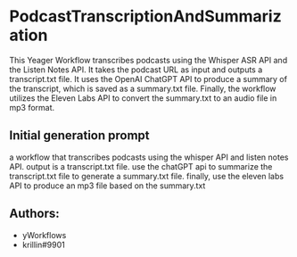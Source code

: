 
# PodcastTranscriptionAndSummarization

This Yeager Workflow transcribes podcasts using the Whisper ASR API and the Listen Notes API. It takes the podcast URL as input and outputs a transcript.txt file. It uses the OpenAI ChatGPT API to produce a summary of the transcript, which is saved as a summary.txt file. Finally, the workflow utilizes the Eleven Labs API to convert the summary.txt to an audio file in mp3 format.
## Initial generation prompt
a workflow that transcribes podcasts using the whisper API and listen notes API. output is a transcript.txt file. use the chatGPT api to summarize the transcript.txt file to generate a summary.txt file. finally, use the eleven labs API to produce an mp3 file based on the summary.txt

## Authors: 
- yWorkflows
- krillin#9901
        